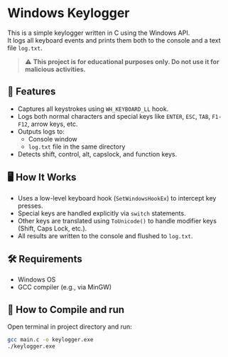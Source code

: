 # Windows Keylogger

This is a simple keylogger written in C using the Windows API.  
It logs all keyboard events and prints them both to the console and a text file `log.txt`.

> ⚠️ **This project is for educational purposes only. Do not use it for malicious activities.**

## 🔧 Features

- Captures all keystrokes using `WH_KEYBOARD_LL` hook.
- Logs both normal characters and special keys like `ENTER`, `ESC`, `TAB`, `F1-F12`, arrow keys, etc.
- Outputs logs to:
  - Console window
  - `log.txt` file in the same directory
- Detects shift, control, alt, capslock, and function keys.

## 🖥️ How It Works

- Uses a low-level keyboard hook (`SetWindowsHookEx`) to intercept key presses.
- Special keys are handled explicitly via `switch` statements.
- Other keys are translated using `ToUnicode()` to handle modifier keys (Shift, Caps Lock, etc.).
- All results are written to the console and flushed to `log.txt`.

## 🛠️ Requirements

- Windows OS
- GCC compiler (e.g., via MinGW)

## 🔧 How to Compile and run

Open terminal in project directory and run:

```bash
gcc main.c -o keylogger.exe
./keylogger.exe
